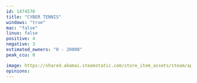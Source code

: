 ```yaml
---
id: 1474570
title: "CYBER TENNIS"
windows: "true"
mac: "false"
linux: false
positive: 4
negative: 3
estimated_owners: "0 - 20000"
peak_ccu: 0

image: https://shared.akamai.steamstatic.com/store_item_assets/steam/apps/1474570/header.jpg?t=1678130803
opinions:
---
```

